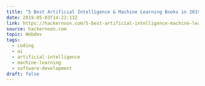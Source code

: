 ```yaml
---
title: "5 Best Artificial Intelligence & Machine Learning Books in 2019"
date: 2019-05-03T14:22:13Z
link: https://hackernoon.com/5-best-artificial-intelligence-machine-learning-books-in-2019-cc8b38f6ec8e?source=rss----3a8144eabfe3---4
source: hackernoon.com
topic: Webdev
tags:
  - coding
  - ai
  - artificial-intelligence
  - machine-learning
  - software-development
draft: false
---
```

